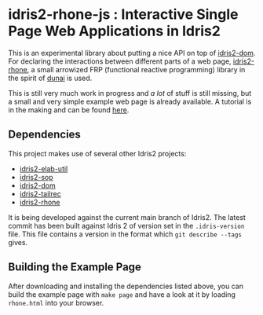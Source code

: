 # idris2-rhone-js : Interactive Single Page Web Applications in Idris2

This is an experimental library about putting a nice API on top
of [idris2-dom](https://github.com/stefan-hoeck/idris2-dom).
For declaring the interactions between different parts of
a web page, [idris2-rhone](https://github.com/stefan-hoeck/idris2-rhone),
a small arrowized FRP (functional reactive programming) library
in the spirit of [dunai](https://hackage.haskell.org/package/dunai)
is used.

This is still very much work in progress and *a lot* of stuff
is still missing, but a small and very simple example web page
is already available. A tutorial is in the making and can
be found [here](src/Examples/Main.md).

## Dependencies

This project makes use of several other Idris2 projects:

* [idris2-elab-util](https://github.com/stefan-hoeck/idris2-elab-util)
* [idris2-sop](https://github.com/stefan-hoeck/idris2-sop)
* [idris2-dom](https://github.com/stefan-hoeck/idris2-dom)
* [idris2-tailrec](https://github.com/stefan-hoeck/idris2-tailrec)
* [idris2-rhone](https://github.com/stefan-hoeck/idris2-rhone)

It is being developed against the current main branch of Idris2.
The latest commit has been built against Idris 2 of version set in the ``.idris-version`` file.
This file contains a version in the format which ``git describe --tags`` gives.

## Building the Example Page

After downloading and installing the dependencies listed above,
you can build the example page with `make page` and have a look at
it by loading `rhone.html` into your browser.
